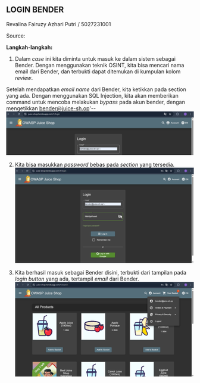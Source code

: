## LOGIN BENDER

Revalina Fairuzy Azhari Putri / 5027231001

Source: 

**Langkah-langkah:**

1. Dalam *case* ini kita diminta untuk masuk ke dalam sistem sebagai Bender. Dengan menggunakan teknik OSINT, kita bisa mencari nama email dari Bender, dan terbukti dapat ditemukan di kumpulan kolom *review*.

Setelah mendapatkan *email name* dari Bender, kita ketikkan pada section yang ada. Dengan menggunakan SQL Injection, kita akan memberikan command untuk mencoba melakukan *bypass* pada akun bender, dengan mengetikkan bender@juice-sh.op'--
![alt text](images/image-4.png)

2. Kita bisa masukkan *password* bebas pada *section* yang tersedia.
![alt text](images/image-5.png)

3. Kita berhasil masuk sebagai Bender disini, terbukti dari tampilan pada *login button* yang ada, tertampil *email* dari Bender.
![alt text](images/image-6.png)